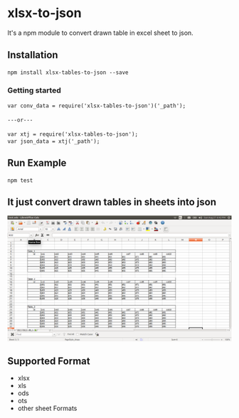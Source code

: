 # xlsx-to-json
It's a npm module to convert drawn table in excel sheet to json.

## Installation

```
npm install xlsx-tables-to-json --save
```

### Getting started

```
var conv_data = require('xlsx-tables-to-json')('_path');

---or---

var xtj = require('xlsx-tables-to-json');
var json_data = xtj('_path');
```

## Run Example

```
npm test
```

## It just convert drawn tables in sheets into json

![alt image](https://github.com/yogesh-sinoriya/xlsx-tables-to-json/raw/master/example/sheets/sheet.png)

## Supported Format

* xlsx
* xls
* ods
* ots
* other sheet Formats
